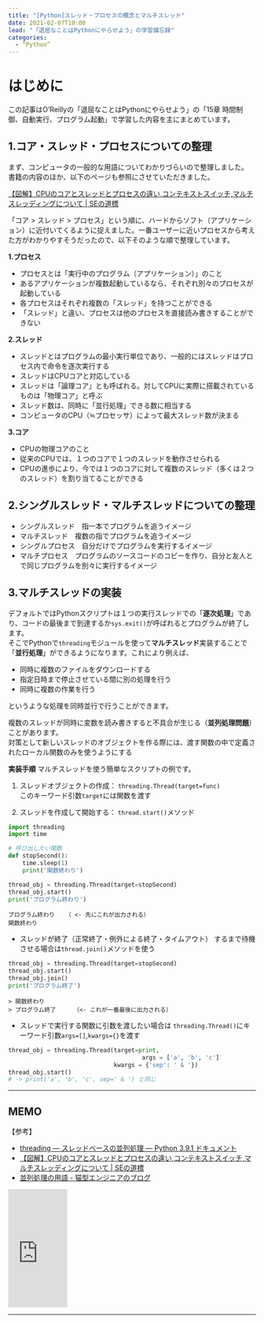 ```yaml
---
title: "[Python]スレッド・プロセスの概念とマルチスレッド"
date: 2021-02-07T10:00
lead: "「退屈なことはPythonにやらせよう」の学習備忘録"
categories:
  - “Python”
---
```


# はじめに
この記事はO’Reillyの「退屈なことはPythonにやらせよう」の「15章 時間制御、自動実行、プログラム起動」で学習した内容を主にまとめています。

## 1.コア・スレッド・プロセスについての整理
まず、コンピュータの一般的な用語についてわかりづらいので整理しました。  
書籍の内容のほか、以下のページも参照にさせていただきました。  

[【図解】CPUのコアとスレッドとプロセスの違い,コンテキストスイッチ,マルチスレッディングについて | SEの道標](https://milestone-of-se.nesuke.com/sv-basic/architecture/cpu/)

「コア > スレッド > プロセス」という順に、ハードからソフト（アプリケーション）に近付いてくるように捉えました。一番ユーザーに近いプロセスから考えた方がわかりやすそうだったので、以下そのような順で整理しています。


**1.プロセス**  
- プロセスとは「実行中のプログラム（アプリケーション）」のこと
- あるアプリケーションが複数起動しているなら、それぞれ別々のプロセスが起動している
- 各プロセスはそれぞれ複数の「スレッド」を持つことができる
- 「スレッド」と違い、プロセスは他のプロセスを直接読み書きすることができない

**2.スレッド**  
- スレッドとはプログラムの最小実行単位であり、一般的にはスレッドはプロセス内で命令を逐次実行する
- スレッドはCPUコアと対応している
- スレッドは「論理コア」とも呼ばれる。対してCPUに実際に搭載されているものは「物理コア」と呼ぶ
- スレッド数は、同時に「並行処理」できる数に相当する
- コンピュータのCPU（≒プロセッサ）によって最大スレッド数が決まる

**3.コア**  
- CPUの物理コアのこと
- 従来のCPUでは、１つのコアで１つのスレッドを動作させられる
- CPUの進歩により、今では１つのコアに対して複数のスレッド（多くは２つのスレッド）を割り当てることができる

## 2.シングルスレッド・マルチスレッドについての整理
- シングルスレッド　指一本でプログラムを追うイメージ
- マルチスレッド　複数の指でプログラムを追うイメージ
- シングルプロセス　自分だけでプログラムを実行するイメージ
- マルチプロセス　プログラムのソースコードのコピーを作り、自分と友人とで同じプログラムを別々に実行するイメージ


## 3.マルチスレッドの実装
デフォルトではPythonスクリプトは１つの実行スレッドでの「**逐次処理**」であり、コードの最後まで到達するか`sys.exit()`が呼ばれるとプログラムが終了します。  
そこでPythonで`threading`モジュールを使って**マルチスレッド**実装することで「**並行処理**」ができるようになります。これにより例えば、
- 同時に複数のファイルをダウンロードする
- 指定日時まで停止させている間に別の処理を行う
- 同時に複数の作業を行う

というような処理を同時並行で行うことができます。

複数のスレッドが同時に変数を読み書きすると不具合が生じる（**並列処理問題**）ことがあります。  
対策として新しいスレッドのオブジェクトを作る際には、渡す関数の中で定義されたローカル関数のみを使うようにする

**実装手順**
マルチスレッドを使う簡単なスクリプトの例です。

1. スレッドオブジェクトの作成： `threading.Thread(target=func)`  
   このキーワード引数`target`には関数を渡す

2. スレッドを作成して開始する： `thread.start()`メソッド

```python
import threading
import time

# 呼び出したい関数
def stopSecond():
    time.sleep(1)
    print('関数終わり')

thread_obj = threading.Thread(target=stopSecond)
thread_obj.start()
print('プログラム終わり')
```

```
プログラム終わり   （ <- 先にこれが出力される）  
関数終わり  
```

- スレッドが終了（正常終了・例外による終了・タイムアウト）
するまで待機させる場合は`thread.join()`メソッドを使う
```python
thread_obj = threading.Thread(target=stopSecond)
thread_obj.start()
thread_obj.join()
print('プログラム終了')
```

```
> 関数終わり  
> プログラム終了     （<- これが一番最後に出力される）  
```

- スレッドで実行する関数に引数を渡したい場合は `threading.Thread()`にキーワード引数`args=[]`,`kwargs={}`を渡す
```python
thread_obj = threading.Thread(target=print,
									  args = ['a', 'b', 'c']
                              kwargs = {'sep': ' & '})
thread_obj.start()
# -> print('a', 'b', 'c', sep=' & ') と同じ
```


---
## MEMO
【参考】
- [threading — スレッドベースの並列処理 — Python 3.9.1 ドキュメント](https://docs.python.org/ja/3/library/threading.html)
- [【図解】CPUのコアとスレッドとプロセスの違い,コンテキストスイッチ,マルチスレッディングについて | SEの道標](https://milestone-of-se.nesuke.com/sv-basic/architecture/cpu/)
- [並列処理の用語 - 猫型エンジニアのブログ](http://alexei-karamazov.hatenablog.com/entry/2014/04/20/105644)


<iframe style="width:120px;height:240px;" marginwidth="0" marginheight="0" scrolling="no" frameborder="0" src="https://rcm-fe.amazon-adsystem.com/e/cm?ref=qf_sp_asin_til&t=massasquash08-22&m=amazon&o=9&p=8&l=as1&IS1=1&detail=1&asins=487311778X&linkId=691e891718cdd36feb75e664a0a2f53a&bc1=ffffff&amp;lt1=_top&fc1=333333&lc1=0066c0&bg1=ffffff&f=ifr"></iframe>

---



